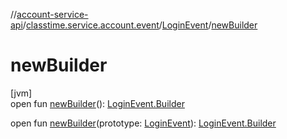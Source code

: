 //[account-service-api](../../../index.md)/[classtime.service.account.event](../index.md)/[LoginEvent](index.md)/[newBuilder](new-builder.md)

# newBuilder

[jvm]\
open fun [newBuilder](new-builder.md)(): [LoginEvent.Builder](-builder/index.md)

open fun [newBuilder](new-builder.md)(prototype: [LoginEvent](index.md)): [LoginEvent.Builder](-builder/index.md)
